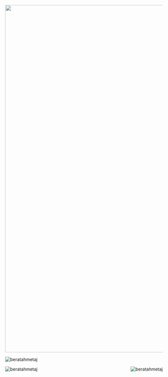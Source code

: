 <p align="center">
  <img src="https://media0.giphy.com/media/kQqOXTBwXDSPyWEA3I/giphy.gif?cid=ecf05e47emfbmfyz65eic3nhrahgaplaibc7bwy37jt8ruwy&ep=v1_gifs_related&rid=giphy.gif&ct=g" alt="animated" style="width: 1110px; height: auto;" />
</p>


<p align="left"> <img src="https://komarev.com/ghpvc/?username=beratahmetaj&label=Profile%20views&color=brightgreen&style=for-the-badge" alt="beratahmetaj" /> </p>
<p><img align="right" src="https://github-readme-stats.vercel.app/api/top-langs/?username=beratahmetaj&show_icons=true&locale=en&include_all_commits=true&theme=dracula&layout=compact" alt="beratahmetaj" /></p>
<img align="left"     src="https://github-readme-stats.vercel.app/api?username=beratahmetaj&show_icons=true&locale=en&include_all_commits=false&theme=dracula" alt="beratahmetaj" />



